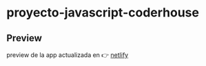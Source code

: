 # proyecto-javascript-coderhouse

## Preview

preview de la app actualizada en :point_right: [netlify](https://recetas-coderhouse.herokuapp.com/)
